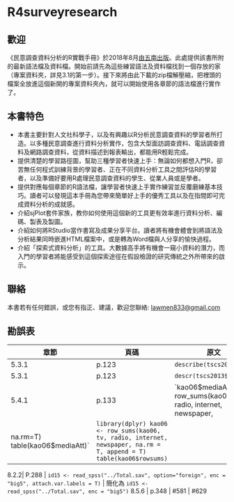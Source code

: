 # R4surveyresearch

## 歡迎  
《民意調查資料分析的R實戰手冊》於2018年8月[由五南出版](http://www.wunan.com.tw/bookdetail.asp?no=13929)。此處提供該書所附的最新語法檔及資料檔。開始前請先為這些練習語法及資料檔找到一個存放的家（專案資料夾，詳見3.1的第一步）。接下來將由此下載的zip檔解壓縮，把裡頭的檔案全放進這個新開的專案資料夾內，就可以開始使用各章節的語法檔進行實作了。

## 本書特色  
- 本書主要針對人文社科學子，以及有興趣以R分析民意調查資料的學習者所打造。以多種民意調查進行資料分析實作，包含大型面訪調查資料、電話調查資料及網路調查資料，從資料描述到報表輸出，都能用R輕鬆完成。
- 提供清楚的學習路徑圖，幫助三種學習者快速上手：無論如何都想入門R，卻苦無任何程式訓練背景的學習者、正在不同資料分析工具之間評估R的學習者，以及準備好要用R處理民意調查資料的學生、從業人員或是學者。  
- 提供對應每個章節的R語法檔，讓學習者快速上手實作練習並反覆磨練基本技巧。讀者可以發現這本手冊為您帶來簡單好上手的優秀工具以及在指間即可完成資料分析的成就感。  
- 介紹sjPlot套件家族，教你如何使用這個新的工具更有效率進行資料分析、編碼、製表及製圖。  
- 介紹如何將RStudio當作書寫及成果分享平台。讀者將有機會體會到將語法及分析結果同時嵌進HTML檔案中，或是轉為Word檔與人分享的愉快過程。  
- 介紹「探索式資料分析」的工具。大數據高手將有機會一窺小資料的潛力，而入門的學習者將能感受到這個探索途徑在假設檢證的研究傳統之外所帶來的啟示。  

## 聯絡  
本書若有任何錯誤，或您有指正、建議，歡迎您聯絡: [lawmen833@gmail.com](lawmen833@gmail.com) 

## 勘誤表

章節|頁碼|原文|更正為
----|----|----|-------
5.3.1 | p.123 | `describe(tscs2013$age)` | `describe(tscs2013$v65r)`  
5.3.1 | p.123 | `descr(tscs2013$age)`  | `descr(tscs2013$v65r)` 
5.4.1 | p.133 | `kao06$mediaAtt <- row_sums(kao06,tv, radio, internet, newspaper,
na.rm=T) table(kao06$mediaAtt)` | `library(dplyr) kao06 <- row_sums(kao06, tv, radio, internet, newspaper, na.rm = T, append = T) table(kao06$rowsums)`

8.2.2| P.288 | `id15 <- read_spss("../Total.sav", option="foreign", enc = "big5", attach.var.labels = T)` | 簡化為 `id15 <- read_spss("../Total.sav", enc = "big5")`
8.5.6 | p.348 | #581 | #629

